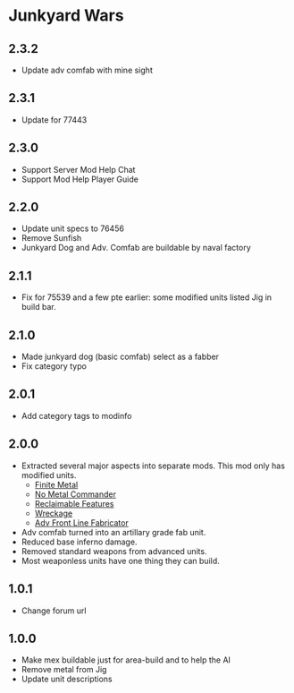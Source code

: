 # Junkyard Wars

## 2.3.2

- Update adv comfab with mine sight

## 2.3.1

- Update for 77443

## 2.3.0

- Support Server Mod Help Chat
- Support Mod Help Player Guide

## 2.2.0

- Update unit specs to 76456
- Remove Sunfish
- Junkyard Dog and Adv. Comfab are buildable by naval factory

## 2.1.1

- Fix for 75539 and a few pte earlier: some modified units listed Jig in build bar.

## 2.1.0

- Made junkyard dog (basic comfab) select as a fabber
- Fix category typo

## 2.0.1

- Add category tags to modinfo

## 2.0.0

- Extracted several major aspects into separate mods.  This mod only has modified units.
  - [Finite Metal](https://forums.uberent.com/threads/rel-server-finite-metal.65484/)
  - [No Metal Commander](https://forums.uberent.com/threads/rel-server-no-metal-commander.65489/)
  - [Reclaimable Features](https://forums.uberent.com/threads/rel-server-reclaimable-features.65453/)
  - [Wreckage](https://forums.uberent.com/threads/rel-server-wreckage.65404/)
  - [Adv Front Line Fabricator](https://forums.uberent.com/threads/rel-server-advanced-front-line-fabricator.65502/)
- Adv comfab turned into an artillary grade fab unit.
- Reduced base inferno damage.
- Removed standard weapons from advanced units.
- Most weaponless units have one thing they can build.

## 1.0.1

- Change forum url

## 1.0.0

- Make mex buildable just for area-build and to help the AI
- Remove metal from Jig
- Update unit descriptions

